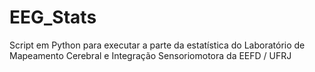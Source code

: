 # EEG_Stats
Script em Python para executar a parte da estatística do Laboratório de Mapeamento Cerebral e Integração Sensoriomotora da EEFD / UFRJ
